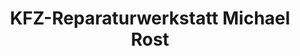 ---
title: "KFZ-Reparaturwerkstatt Michael Rost"
url: /soest/kfz-reparaturwerkstatt-michael-rost/
shop: Autowerkstatt
---
